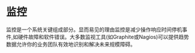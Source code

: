 # 监控

监控是一个系统关键组成部分。显而易见的理由监控是减少操作响应时间停机事件,如硬件故障和软件错误。大多数监视工具(如Graphite或Nagios)可以提供趋势数据允许你的业务团队有效地识别和解决未来规模障碍。
